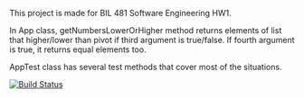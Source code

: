 
This project is made for BIL 481 Software Engineering HW1.

In App class, getNumbersLowerOrHigher method returns elements of list that higher/lower than pivot if third argument is true/false.
If fourth argument is true, it returns equal elements too.

AppTest class has several test methods that cover most of the situations.

[![Build Status](https://travis-ci.com/sta314/automatedWebApp.svg?branch=main)](https://travis-ci.com/sta314/automatedWebApp)